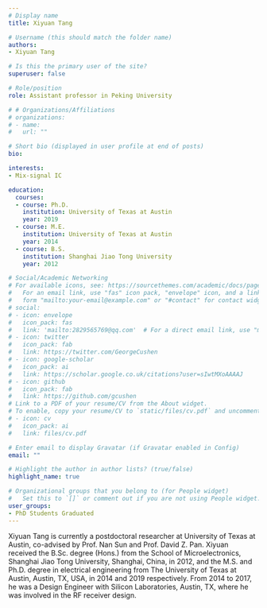 ```yaml
---
# Display name
title: Xiyuan Tang

# Username (this should match the folder name)
authors:
- Xiyuan Tang

# Is this the primary user of the site?
superuser: false

# Role/position
role: Assistant professor in Peking University

# # Organizations/Affiliations
# organizations:
# - name: 
#   url: ""

# Short bio (displayed in user profile at end of posts)
bio:

interests:
- Mix-signal IC

education:
  courses:
  - course: Ph.D.
    institution: University of Texas at Austin
    year: 2019
  - course: M.E.
    institution: University of Texas at Austin
    year: 2014
  - course: B.S.
    institution: Shanghai Jiao Tong University
    year: 2012

# Social/Academic Networking
# For available icons, see: https://sourcethemes.com/academic/docs/page-builder/#icons
#   For an email link, use "fas" icon pack, "envelope" icon, and a link in the
#   form "mailto:your-email@example.com" or "#contact" for contact widget.
# social:
# - icon: envelope
#   icon_pack: fas
#   link: 'mailto:2829565769@qq.com'  # For a direct email link, use "mailto:test@example.org".
# - icon: twitter
#   icon_pack: fab
#   link: https://twitter.com/GeorgeCushen
# - icon: google-scholar
#   icon_pack: ai
#   link: https://scholar.google.co.uk/citations?user=sIwtMXoAAAAJ
# - icon: github
#   icon_pack: fab
#   link: https://github.com/gcushen
# Link to a PDF of your resume/CV from the About widget.
# To enable, copy your resume/CV to `static/files/cv.pdf` and uncomment the lines below.
# - icon: cv
#   icon_pack: ai
#   link: files/cv.pdf

# Enter email to display Gravatar (if Gravatar enabled in Config)
email: ""

# Highlight the author in author lists? (true/false)
highlight_name: true

# Organizational groups that you belong to (for People widget)
#   Set this to `[]` or comment out if you are not using People widget.
user_groups:
- PhD Students Graduated
---
```


Xiyuan Tang is currently a postdoctoral researcher at University of Texas at Austin, co-advised by Prof. Nan Sun and Prof. David Z. Pan. Xiyuan received the B.Sc. degree (Hons.) from the School of Microelectronics, Shanghai Jiao Tong University, Shanghai, China, in 2012, and the M.S. and Ph.D. degree in electrical engineering from The University of Texas at Austin, Austin, TX, USA, in 2014 and 2019 respectively. From 2014 to 2017, he was a Design Engineer with Silicon Laboratories, Austin, TX, where he was involved in the RF receiver design.